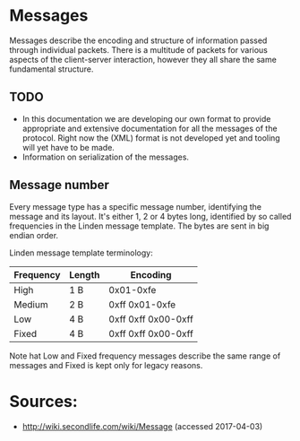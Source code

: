 # Messages
Messages describe the encoding and structure of information passed through individual packets. There is a multitude of packets for various aspects of the client-server interaction, however they all share the same fundamental structure.

## TODO
* In this documentation we are developing our own format to provide appropriate and extensive documentation for all the messages of the protocol. Right now the (XML) format is not developed yet and tooling will yet have to be made.
* Information on serialization of the messages.

## Message number
Every message type has a specific message number, identifying the message and its layout.
It's either 1, 2 or 4 bytes long, identified by so called frequencies in the Linden message template.
The bytes are sent in big endian order.

Linden message template terminology:

| Frequency | Length | Encoding            |
| --------- | ------ | ------------------- |
| High      | 1 B    | 0x01-0xfe           |
| Medium    | 2 B    | 0xff 0x01-0xfe      |
| Low       | 4 B    | 0xff 0xff 0x00-0xff |
| Fixed     | 4 B    | 0xff 0xff 0x00-0xff |

Note hat Low and Fixed frequency messages describe the same range of messages and Fixed is kept only for legacy reasons.

# Sources:
* http://wiki.secondlife.com/wiki/Message (accessed 2017-04-03)
